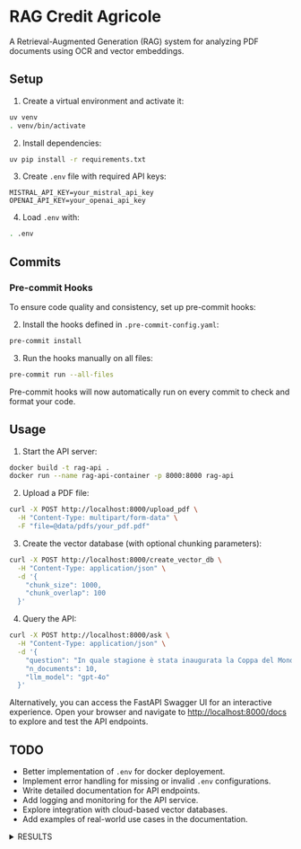# RAG Credit Agricole

A Retrieval-Augmented Generation (RAG) system for analyzing PDF documents using OCR and vector embeddings.

## Setup

1. Create a virtual environment and activate it:
```bash
uv venv
. venv/bin/activate
```

2. Install dependencies:
```bash
uv pip install -r requirements.txt
```

3. Create `.env` file with required API keys:
```
MISTRAL_API_KEY=your_mistral_api_key
OPENAI_API_KEY=your_openai_api_key
```
4. Load `.env` with:
```bash
. .env
```

## Commits

### Pre-commit Hooks

To ensure code quality and consistency, set up pre-commit hooks:

2. Install the hooks defined in `.pre-commit-config.yaml`:
  ```bash
  pre-commit install
  ```

3. Run the hooks manually on all files:
  ```bash
  pre-commit run --all-files
  ```

Pre-commit hooks will now automatically run on every commit to check and format your code.


## Usage

1. Start the API server:
```bash
docker build -t rag-api .
docker run --name rag-api-container -p 8000:8000 rag-api
```

2. Upload a PDF file:
```bash
curl -X POST http://localhost:8000/upload_pdf \
  -H "Content-Type: multipart/form-data" \
  -F "file=@data/pdfs/your_pdf.pdf"
```

3. Create the vector database (with optional chunking parameters):
```bash
curl -X POST http://localhost:8000/create_vector_db \
  -H "Content-Type: application/json" \
  -d '{
    "chunk_size": 1000,
    "chunk_overlap": 100
  }'
```

4. Query the API:
```bash
curl -X POST http://localhost:8000/ask \
  -H "Content-Type: application/json" \
  -d '{
    "question": "In quale stagione è stata inaugurata la Coppa del Mondo di sci alpino?",
    "n_documents": 10,
    "llm_model": "gpt-4o"
  }'
```

  Alternatively, you can access the FastAPI Swagger UI for an interactive experience. Open your browser and navigate to [http://localhost:8000/docs](http://localhost:8000/docs) to explore and test the API endpoints.

## TODO
- Better implementation of `.env` for docker deployement.
- Implement error handling for missing or invalid `.env` configurations.
- Write detailed documentation for API endpoints.
- Add logging and monitoring for the API service.
- Explore integration with cloud-based vector databases.
- Add examples of real-world use cases in the documentation.



<details>
<summary>RESULTS</summary>
In quale stagione è stata inaugurata la Coppa del Mondo di sci alpino?  
La Coppa del Mondo di sci alpino è stata inaugurata nella stagione 1966-1967.


Quali sono le discipline in cui si gareggia nella Coppa del Mondo di sci alpino?
Le discipline in cui si gareggia nella Coppa del Mondo di sci alpino sono: discesa libera, supergigante, slalom gigante e slalom speciale. Inoltre, dal 2007 al 2020 si è gareggiato anche nella disciplina della combinata, mentre dal 2011 al 2022 si sono disputate alcune gare di slalom parallelo.


Come vengono assegnati i punti ai primi 30 classificati di ogni gara?
Ai primi 30 classificati di ogni gara di Coppa del Mondo di sci alpino vengono assegnati punti secondo il seguente schema:\n\n1. 100 punti\n2. 80 punti\n3. 60 punti\n4. 50 punti\n5. 45 punti\n6. 40 punti\n7. 36 punti\n8. 32 punti\n9. 29 punti\n10. 26 punti\n11. 24 punti\n12. 22 punti\n13. 20 punti\n14. 18 punti\n15. 16 punti\n16. 15 punti\n17. 14 punti\n18. 13 punti\n19. 12 punti\n20. 11 punti\n21. 10 punti\n22. 9 punti\n23. 8 punti\n24. 7 punti\n25. 6 punti\n26. 5 punti\n27. 4 punti\n28. 3 punti\n29. 2 punti\n30. 1 punto


Qual è il distacco massimo dal primo classificato oltre il quale non vengono assegnati punti ai concorrenti entro il 30º posto?
Il distacco massimo dal primo classificato oltre il quale non vengono assegnati punti ai concorrenti entro il 30º posto è di 8 secondi.

Quale nazione ha vinto il maggior numero totale di Coppe del Mondo generali (maschili e femminili)?
L'Austria ha vinto il maggior numero totale di Coppe del Mondo generali, considerando sia le competizioni maschili che femminili.


Oggi è il 2000: quando Mikaela Shiffrin farà il suo debutto in Coppa del Mondo di sci alpino?
Mikaela Shiffrin farà il suo debutto in Coppa del Mondo di sci alpino nel 2011.


Se un atleta ottiene una media di 80 punti per gara e partecipa a 30 gare in una stagione, può vincere la Coppa del Mondo generale? (Considerando che mediamente il vincitore della Coppa del Mondo totalizza circa 1500-2000 punti in una stagione).
Se un atleta ottiene una media di 80 punti per gara e partecipa a 30 gare in una stagione, accumulerebbe un totale di 2400 punti (80 punti/gara * 30 gare = 2400 punti). Considerando che mediamente il vincitore della Coppa del Mondo totalizza circa 1500-2000 punti in una stagione, un totale di 2400 punti sarebbe sufficiente per vincere la Coppa del Mondo generale.

In media in carriera, ogni quanti anni Marcel Hirsher ha vinto una coppa del mondo generale?
Marcel Hirscher ha vinto 8 Coppe del Mondo generali durante la sua carriera, che è durata dal 2007 al 2019, quindi per 12 anni. In media, ha vinto una Coppa del Mondo generale ogni 1.5 anni (12 anni di carriera diviso 8 vittorie).

Quanto tempo è trascorso in termini di anni tra le due vittorie della Coppa del Mondo Generale di Federica Brignone?
Federica Brignone ha vinto la Coppa del Mondo Generale nel 2020 e nel 2021. Pertanto, è trascorso 1 anno tra le due vittorie.


Se la prima atleta all'arrivo conclude la gara con un tempo di 59\"10, quale è il tempo massimo entro il quale un atleta che termina la gara nelle prime 30 posizioni deve arrivare per ottenere punti?
Un atleta che termina la gara nelle prime 30 posizioni deve arrivare entro un distacco massimo dell'8% del tempo del primo classificato. \n\nSe il primo atleta ha un tempo di 59\"10, calcoliamo l'8% di questo tempo:\n\n1. Convertiamo il tempo in secondi: 59\"10 = 59,10 secondi.\n2. Calcoliamo l'8%: 59,10 * 0,08 = 4,728 secondi.\n3. Aggiungiamo questo valore al tempo del primo atleta: 59,10 + 4,728 = 63,828 secondi.\n\nQuindi, il tempo massimo entro il quale un atleta deve arrivare per ottenere punti è di 63\"83 (arrotondando al centesimo di secondo).
</details>